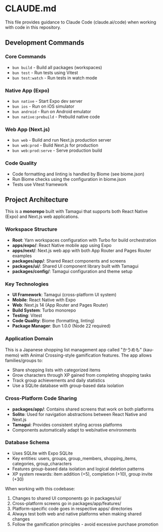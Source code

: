 # CLAUDE.md

This file provides guidance to Claude Code (claude.ai/code) when working with code in this repository.

## Development Commands

### Core Commands
- `bun build` - Build all packages (workspaces)
- `bun test` - Run tests using Vitest
- `bun test:watch` - Run tests in watch mode

### Native App (Expo)
- `bun native` - Start Expo dev server
- `bun ios` - Run on iOS simulator
- `bun android` - Run on Android emulator
- `bun native:prebuild` - Prebuild native code

### Web App (Next.js)
- `bun web` - Build and run Next.js production server
- `bun web:prod` - Build Next.js for production
- `bun web:prod:serve` - Serve production build

### Code Quality
- Code formatting and linting is handled by Biome (see biome.json)
- Run Biome checks using the configuration in biome.json
- Tests use Vitest framework

## Project Architecture

This is a **monorepo** built with Tamagui that supports both React Native (Expo) and Next.js web applications.

### Workspace Structure
- **Root**: Yarn workspaces configuration with Turbo for build orchestration
- **apps/expo/**: React Native mobile app using Expo
- **apps/next/**: Next.js web app with both App Router and Pages Router examples
- **packages/app/**: Shared React components and screens
- **packages/ui/**: Shared UI component library built with Tamagui
- **packages/config/**: Tamagui configuration and theme setup

### Key Technologies
- **UI Framework**: Tamagui (cross-platform UI system)
- **Mobile**: React Native with Expo
- **Web**: Next.js 14 (App Router and Pages Router)
- **Build System**: Turbo monorepo
- **Testing**: Vitest
- **Code Quality**: Biome (formatting, linting)
- **Package Manager**: Bun 1.0.0 (Node 22 required)

### Application Domain
This is a Japanese shopping list management app called "かうめも" (kau-memo) with Animal Crossing-style gamification features. The app allows families/groups to:
- Share shopping lists with categorized items
- Grow characters through XP gained from completing shopping tasks
- Track group achievements and daily statistics
- Use a SQLite database with group-based data isolation

### Cross-Platform Code Sharing
- **packages/app/**: Contains shared screens that work on both platforms
- **Solito**: Used for navigation abstractions between React Native and Next.js
- **Tamagui**: Provides consistent styling across platforms
- Components automatically adapt to web/native environments

### Database Schema
- Uses SQLite with Expo SQLite
- Key entities: users, groups, group_members, shopping_items, categories, group_characters
- Features group-based data isolation and logical deletion patterns
- XP system rewards: item addition (+5), completion (+10), group invite (+30)

When working with this codebase:
1. Changes to shared UI components go in packages/ui/
2. Cross-platform screens go in packages/app/features/
3. Platform-specific code goes in respective apps/ directories
4. Always test both web and native platforms when making shared changes
5. Follow the gamification principles - avoid excessive purchase promotion